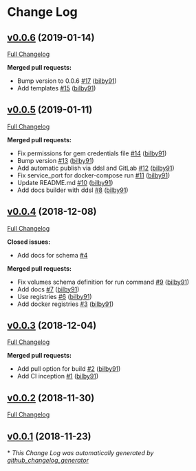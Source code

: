 # Change Log

## [v0.0.6](https://github.com/bilby91/ddsl/tree/v0.0.6) (2019-01-14)
[Full Changelog](https://github.com/bilby91/ddsl/compare/v0.0.5...v0.0.6)

**Merged pull requests:**

- Bump version to 0.0.6 [\#17](https://github.com/bilby91/ddsl/pull/17) ([bilby91](https://github.com/bilby91))
- Add templates [\#15](https://github.com/bilby91/ddsl/pull/15) ([bilby91](https://github.com/bilby91))

## [v0.0.5](https://github.com/bilby91/ddsl/tree/v0.0.5) (2019-01-11)
[Full Changelog](https://github.com/bilby91/ddsl/compare/v0.0.4...v0.0.5)

**Merged pull requests:**

- Fix permissions for gem credentials file [\#14](https://github.com/bilby91/ddsl/pull/14) ([bilby91](https://github.com/bilby91))
- Bump version [\#13](https://github.com/bilby91/ddsl/pull/13) ([bilby91](https://github.com/bilby91))
- Add automatic publish via ddsl and GitLab [\#12](https://github.com/bilby91/ddsl/pull/12) ([bilby91](https://github.com/bilby91))
- Fix service\_port for docker-compose run [\#11](https://github.com/bilby91/ddsl/pull/11) ([bilby91](https://github.com/bilby91))
- Update README.md [\#10](https://github.com/bilby91/ddsl/pull/10) ([bilby91](https://github.com/bilby91))
- Add docs builder with ddsl [\#8](https://github.com/bilby91/ddsl/pull/8) ([bilby91](https://github.com/bilby91))

## [v0.0.4](https://github.com/bilby91/ddsl/tree/v0.0.4) (2018-12-08)
[Full Changelog](https://github.com/bilby91/ddsl/compare/v0.0.3...v0.0.4)

**Closed issues:**

- Add docs for schema [\#4](https://github.com/bilby91/ddsl/issues/4)

**Merged pull requests:**

- Fix volumes schema definition for run command [\#9](https://github.com/bilby91/ddsl/pull/9) ([bilby91](https://github.com/bilby91))
- Add docs [\#7](https://github.com/bilby91/ddsl/pull/7) ([bilby91](https://github.com/bilby91))
- Use registries [\#6](https://github.com/bilby91/ddsl/pull/6) ([bilby91](https://github.com/bilby91))
- Add docker registries [\#3](https://github.com/bilby91/ddsl/pull/3) ([bilby91](https://github.com/bilby91))

## [v0.0.3](https://github.com/bilby91/ddsl/tree/v0.0.3) (2018-12-04)
[Full Changelog](https://github.com/bilby91/ddsl/compare/v0.0.2...v0.0.3)

**Merged pull requests:**

- Add pull option for build [\#2](https://github.com/bilby91/ddsl/pull/2) ([bilby91](https://github.com/bilby91))
- Add CI inception [\#1](https://github.com/bilby91/ddsl/pull/1) ([bilby91](https://github.com/bilby91))

## [v0.0.2](https://github.com/bilby91/ddsl/tree/v0.0.2) (2018-11-30)
[Full Changelog](https://github.com/bilby91/ddsl/compare/v0.0.1...v0.0.2)

## [v0.0.1](https://github.com/bilby91/ddsl/tree/v0.0.1) (2018-11-23)


\* *This Change Log was automatically generated by [github_changelog_generator](https://github.com/skywinder/Github-Changelog-Generator)*